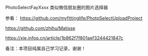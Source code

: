 PhotoSelectFayXxxx
类似微信朋友圈的图片选择器

参看：
https://github.com/myfittinglife/PhotpSelectUploadProject

https://github.com/zhihu/Matisse

https://xie.infoq.cn/article/1b862f7f801aef3244421847c

备注：本项目纯属自己学习记录，谢谢！

